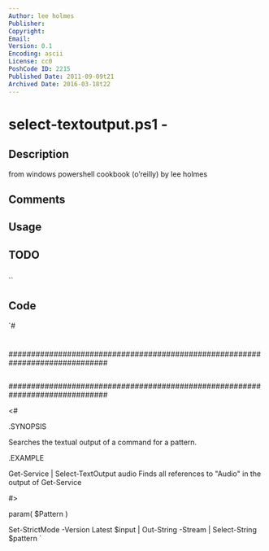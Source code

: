 ```yaml
---
Author: lee holmes
Publisher: 
Copyright: 
Email: 
Version: 0.1
Encoding: ascii
License: cc0
PoshCode ID: 2215
Published Date: 2011-09-09t21
Archived Date: 2016-03-18t22
---
```


# select-textoutput.ps1 - 

## Description

from windows powershell cookbook (o’reilly) by lee holmes

## Comments



## Usage



## TODO



## 

``

## Code

`#
 #
 ##############################################################################
 ##
 ##
 ##
 ##############################################################################
 
 <#
 
 .SYNOPSIS
 
 Searches the textual output of a command for a pattern.
 
 .EXAMPLE
 
 Get-Service | Select-TextOutput audio
 Finds all references to "Audio" in the output of Get-Service
 
 #>
 
 param(
     $Pattern
 )
 
 Set-StrictMode -Version Latest
 $input | Out-String -Stream | Select-String $pattern
`

